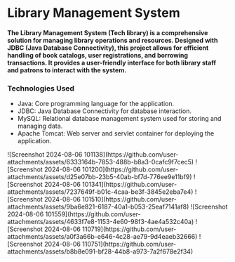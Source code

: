 
<h1>Library Management System</h1>
<h4>The Library Management System (Tech library) is a comprehensive solution for managing library operations and resources. Designed with JDBC (Java Database Connectivity), this project allows for efficient handling of book catalogs, user registrations, and borrowing transactions. It provides a user-friendly interface for both library staff and patrons to interact with the system.</h4>
<h3>Technologies Used</h3>
<ul>
<li>Java: Core programming language for the application.</li>
<li>JDBC: Java Database Connectivity for database interaction.</li>
<li>MySQL: Relational database management system used for storing and managing data.</li>
<li>Apache Tomcat: Web server and servlet container for deploying the application.</li>
</ul>
![Screenshot 2024-08-06 101138](https://github.com/user-attachments/assets/6333164b-7853-488b-b8a3-0cafc9f7cec5)
![Screenshot 2024-08-06 101200](https://github.com/user-attachments/assets/d25e07bb-23b5-40ab-bf7d-776ee9e11bf9)
![Screenshot 2024-08-06 101341](https://github.com/user-attachments/assets/7237649f-b01c-4caa-be3f-3845e2eba7e4)
![Screenshot 2024-08-06 101510](https://github.com/user-attachments/assets/9ba6e821-6187-40a1-b053-25eaf7141af8)
![Screenshot 2024-08-06 101559](https://github.com/user-attachments/assets/4633f7e8-1153-4e60-98f3-4ae4a532c40a)
![Screenshot 2024-08-06 110719](https://github.com/user-attachments/assets/a0f3a66b-e646-4c28-ae79-9d4eaeb32666)
![Screenshot 2024-08-06 110751](https://github.com/user-attachments/assets/b8b8e091-bf28-44b8-a973-7a2f678e2f34)
